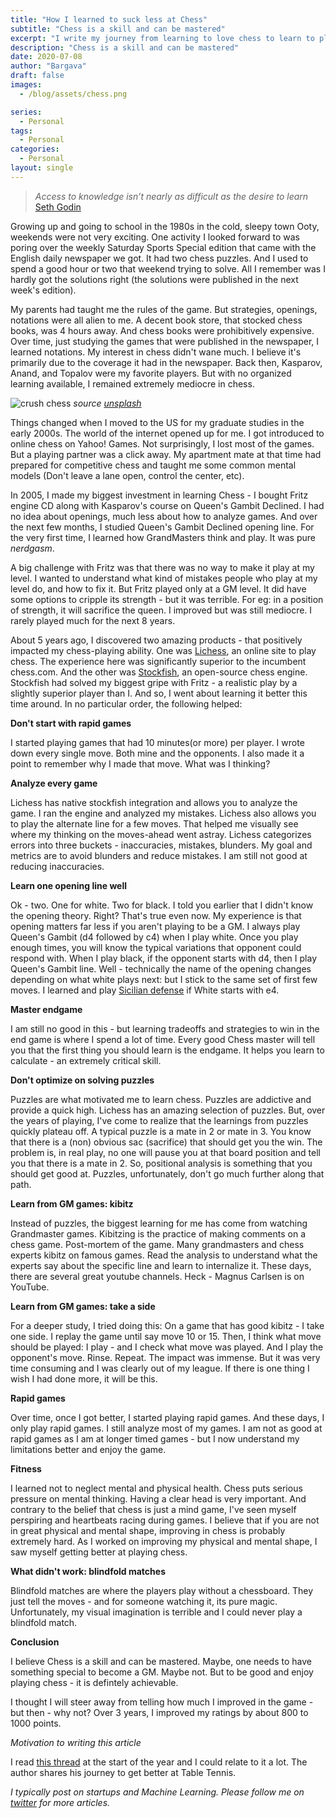 ```yaml
---
title: "How I learned to suck less at Chess"
subtitle: "Chess is a skill and can be mastered"
excerpt: "I write my journey from learning to love chess to learn to play and eventually to suck less when playing."
description: "Chess is a skill and can be mastered"
date: 2020-07-08
author: "Bargava"
draft: false
images:
  - /blog/assets/chess.png

series:
  - Personal
tags:
  - Personal
categories:
  - Personal
layout: single
---
```


> _Access to knowledge isn’t nearly as difficult as the desire to learn_ <br> [Seth Godin](https://seths.blog/2020/07/the-100-hour-asset/)

Growing up and going to school in the 1980s in the cold, sleepy town Ooty, weekends were not very exciting. One activity I looked forward to was poring over the weekly Saturday Sports Special edition that came with the English daily newspaper we got. It had two chess puzzles. And I used to spend a good hour or two that weekend trying to solve. All I remember was I hardly got the solutions right (the solutions were published in the next week's edition).

My parents had taught me the rules of the game. But strategies, openings, notations were all alien to me. A decent book store, that stocked chess books, was 4 hours away. And chess books were prohibitively expensive. Over time, just studying the games that were published in the newspaper, I learned notations. My interest in chess didn't wane much. I believe it's primarily due to the coverage it had in the newspaper. Back then, Kasparov, Anand, and Topalov were my favorite players. But with no organized learning available, I remained extremely mediocre in chess.

![crush chess](/blog/assets/play-chess.jpg)
_source [unsplash](https://unsplash.com/photos/fzOITuS1DIQ)_

Things changed when I moved to the US for my graduate studies in the early 2000s. The world of the internet opened up for me. I got introduced to online chess on Yahoo! Games. Not surprisingly, I lost most of the games. But a playing partner was a click away. My apartment mate at that time had prepared for competitive chess and taught me some common mental models (Don't leave a lane open, control the center, etc).

In 2005, I made my biggest investment in learning Chess - I bought Fritz engine CD along with Kasparov's course on Queen's Gambit Declined. I had no idea about openings, much less about how to analyze games. And over the next few months, I studied Queen's Gambit Declined opening line. For the very first time, I learned how GrandMasters think and play. It was pure _nerdgasm_.

A big challenge with Fritz was that there was no way to make it play at my level. I wanted to understand what kind of mistakes people who play at my level do, and how to fix it. But Fritz played only at a GM level. It did have some options to cripple its strength - but it was terrible. For eg: in a position of strength, it will sacrifice the queen. I improved but was still mediocre. I rarely played much for the next 8 years.

About 5 years ago, I discovered two amazing products - that positively impacted my chess-playing ability. One was [Lichess](https://lichess.org/), an online site to play chess. The experience here was significantly superior to the incumbent chess.com. And the other was [Stockfish](https://stockfishchess.org/), an open-source chess engine. Stockfish had solved my biggest gripe with Fritz - a realistic play by a slightly superior player than I. And so, I went about learning it better this time around. In no particular order, the following helped:

**Don't start with rapid games**

I started playing games that had 10 minutes(or more) per player. I wrote down every single move. Both mine and the opponents. I also made it a point to remember why I made that move. What was I thinking?

**Analyze every game**

Lichess has native stockfish integration and allows you to analyze the game. I ran the engine and analyzed my mistakes. Lichess also allows you to play the alternate line for a few moves. That helped me visually see where my thinking on the moves-ahead went astray. Lichess categorizes errors into three buckets - inaccuracies, mistakes, blunders. My goal and metrics are to avoid blunders and reduce mistakes. I am still not good at reducing inaccuracies.

**Learn one opening line well**

Ok - two. One for white. Two for black. I told you earlier that I didn't know the opening theory. Right? That's true even now. My experience is that opening matters far less if you aren't playing to be a GM. I always play Queen's Gambit (d4 followed by c4) when I play white. Once you play enough times, you will know the typical variations that opponent could respond with. When I play black, if the opponent starts with d4, then I play Queen's Gambit line. Well - technically the name of the opening changes depending on what white plays next: but I stick to the same set of first few moves. I learned and play [Sicilian defense](https://en.wikipedia.org/wiki/Sicilian_Defence) if White starts with e4.

**Master endgame**

I am still no good in this - but learning tradeoffs and strategies to win in the end game is where I spend a lot of time. Every good Chess master will tell you that the first thing you should learn is the endgame. It helps you learn to calculate - an extremely critical skill.

**Don't optimize on solving puzzles**

Puzzles are what motivated me to learn chess. Puzzles are addictive and provide a quick high. Lichess has an amazing selection of puzzles. But, over the years of playing, I've come to realize that the learnings from puzzles quickly plateau off. A typical puzzle is a mate in 2 or mate in 3. You know that there is a (non) obvious sac (sacrifice) that should get you the win. The problem is, in real play, no one will pause you at that board position and tell you that there is a mate in 2. So, positional analysis is something that you should get good at. Puzzles, unfortunately, don't go much further along that path.

**Learn from GM games: kibitz**

Instead of puzzles, the biggest learning for me has come from watching Grandmaster games. Kibitzing is the practice of making comments on a chess game. Post-mortem of the game. Many grandmasters and chess experts kibitz on famous games. Read the analysis to understand what the experts say about the specific line and learn to internalize it. These days, there are several great youtube channels. Heck - Magnus Carlsen is on YouTube.

**Learn from GM games: take a side**

For a deeper study, I tried doing this: On a game that has good kibitz - I take one side. I replay the game until say move 10 or 15. Then, I think what move should be played: I play - and I check what move was played. And I play the opponent's move. Rinse. Repeat. The impact was immense. But it was very time consuming and I was clearly out of my league. If there is one thing I wish I had done more, it will be this.

**Rapid games**

Over time, once I got better, I started playing rapid games. And these days, I only play rapid games. I still analyze most of my games. I am not as good at rapid games as I am at longer timed games - but I now understand my limitations better and enjoy the game.

**Fitness**

I learned not to neglect mental and physical health. Chess puts serious pressure on mental thinking. Having a clear head is very important. And contrary to the belief that chess is just a mind game, I've seen myself perspiring and heartbeats racing during games. I believe that if you are not in great physical and mental shape, improving in chess is probably extremely hard. As I worked on improving my physical and mental shape, I saw myself getting better at playing chess.

**What didn't work: blindfold matches**

Blindfold matches are where the players play without a chessboard. They just tell the moves - and for someone watching it, its pure magic. Unfortunately, my visual imagination is terrible and I could never play a blindfold match.

**Conclusion**

I believe Chess is a skill and can be mastered. Maybe, one needs to have something special to become a GM. Maybe not. But to be good and enjoy playing chess - it is defintely achievable.

I thought I will steer away from telling how much I improved in the game - but then - why not? Over 3 years, I improved my ratings by about 800 to 1000 points.

_Motivation to writing this article_

I read [this thread](https://twitter.com/getify/status/1207820907642839040) at the start of the year and I could relate to it a lot. The author shares his journey to get better at Table Tennis.

_I typically post on startups and Machine Learning. Please follow me on [twitter](https://twitter.com/bargava) for more articles._
